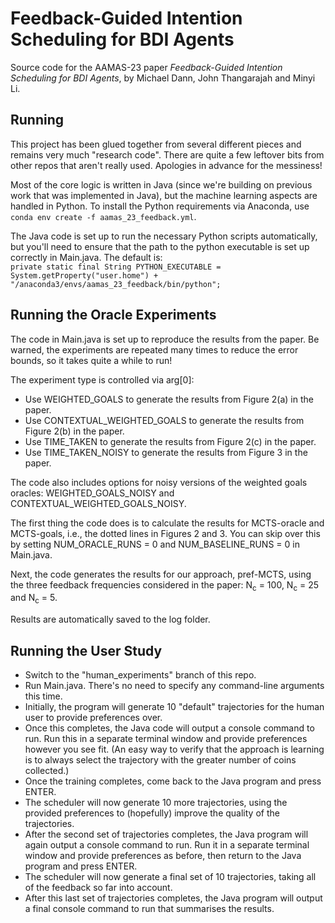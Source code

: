 # Feedback-Guided Intention Scheduling for BDI Agents

Source code for the AAMAS-23 paper *Feedback-Guided Intention Scheduling for BDI Agents*, by Michael Dann, John Thangarajah and Minyi Li.

## Running

This project has been glued together from several different pieces and remains very much "research code". There are quite a few leftover bits from other repos that aren't really used. Apologies in advance for the messiness!

Most of the core logic is written in Java (since we're building on previous work that was implemented in Java), but the machine learning aspects are handled in Python. To install the Python requirements via Anaconda, use
```conda env create -f aamas_23_feedback.yml```.

The Java code is set up to run the necessary Python scripts automatically, but you'll need to ensure that the path to the python executable is set up correctly in Main.java. The default is:<br />
```private static final String PYTHON_EXECUTABLE = System.getProperty("user.home") + "/anaconda3/envs/aamas_23_feedback/bin/python";```

## Running the Oracle Experiments

The code in Main.java is set up to reproduce the results from the paper. Be warned, the experiments are repeated many times to reduce the error bounds, so it takes quite a while to run!

The experiment type is controlled via arg[0]:
* Use WEIGHTED_GOALS to generate the results from Figure 2(a) in the paper.
* Use CONTEXTUAL_WEIGHTED_GOALS to generate the results from Figure 2(b) in the paper.
* Use TIME_TAKEN to generate the results from Figure 2(c) in the paper.
* Use TIME_TAKEN_NOISY to generate the results from Figure 3 in the paper.

The code also includes options for noisy versions of the weighted goals oracles: WEIGHTED_GOALS_NOISY and CONTEXTUAL_WEIGHTED_GOALS_NOISY.

The first thing the code does is to calculate the results for MCTS-oracle and MCTS-goals, i.e., the dotted lines in Figures 2 and 3. You can skip over this by setting NUM_ORACLE_RUNS = 0 and NUM_BASELINE_RUNS = 0 in Main.java.

Next, the code generates the results for our approach, pref-MCTS, using the three feedback frequencies considered in the paper: N<sub>c</sub> = 100, N<sub>c</sub> = 25 and N<sub>c</sub> = 5.

Results are automatically saved to the log folder.

## Running the User Study

* Switch to the "human_experiments" branch of this repo.
* Run Main.java. There's no need to specify any command-line arguments this time.
* Initially, the program will generate 10 "default" trajectories for the human user to provide preferences over.
* Once this completes, the Java code will output a console command to run. Run this in a separate terminal window and provide preferences however you see fit. (An easy way to verify that the approach is learning is to always select the trajectory with the greater number of coins collected.)
* Once the training completes, come back to the Java program and press ENTER.
* The scheduler will now generate 10 more trajectories, using the provided preferences to (hopefully) improve the quality of the trajectories.
* After the second set of trajectories completes, the Java program will again output a console command to run. Run it in a separate terminal window and provide preferences as before, then return to the Java program and press ENTER.
* The scheduler will now generate a final set of 10 trajectories, taking all of the feedback so far into account.
* After this last set of trajectories completes, the Java program will output a final console command to run that summarises the results.
